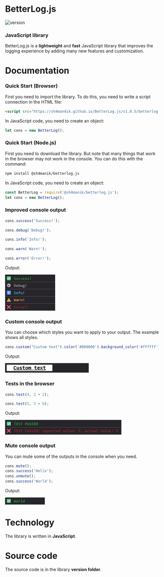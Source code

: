 # BetterLog.js
![version](https://img.shields.io/badge/version-v1.0.5-brightgreen)

### JavaScript library
BetterLog.js is a **lightweight** and **fast** JavaScript library that improves the logging experience by adding many new features and customization.

# Documentation

### Quick Start (Browser)
First you need to import the library. To do this, you need to write a script connection in the HTML file:
```HTML
<script src="https://sh4man4ik.github.io/BetterLog.js/v1.0.5/betterlog.js"></script>
```

In JavaScript code, you need to create an object:
```JavaScript
let cons = new BetterLog();
```

### Quick Start (Node.js)
First you need to download the library. But note that many things that work in the browser may not work in the console. You can do this with the command:
```bash
npm install @sh4manik/betterlog.js
```

In JavaScript code, you need to create an object:
```JavaScript
const BetterLog = require('@sh4manik/betterlog.js');
let cons = new BetterLog();
```

### Improved console output
```JavaScript
cons.success('Success!');
```
```JavaScript
cons.debug('Debug!');
```
```JavaScript
cons.info('Info!');
```
```JavaScript
cons.warn('Warn!');
```
```JavaScript
cons.error('Error!');
```
Output:

![Screenshot_1](https://github.com/sh4man4ik/BetterLog.js/blob/main/Screenshots/Screenshot_1.png)

### Custom console output
You can choose which styles you want to apply to your output. The example shows all styles.
```JavaScript
cons.custom("Custom text").color('#000000').background_color('#ffffff').font_size('16px').text_decoration('underline').bold().padding('0px', '20px').log();
```
Output:

![Screenshot_2](https://github.com/sh4man4ik/BetterLog.js/blob/main/Screenshots/Screenshot_2.png)

### Tests in the browser
```JavaScript
cons.test(4, 2 + 2);
```
```JavaScript
cons.test(5, 3 + 6);
```
Output:

![Screenshot_3](https://github.com/sh4man4ik/BetterLog.js/blob/main/Screenshots/Screenshot_3.png)

### Mute console output
You can mute some of the outputs in the console when you need.
```JavaScript
cons.mute();
cons.success('Hello');
cons.unmute();
cons.success('World');
```
Output:

![Screenshot_4](https://github.com/sh4man4ik/BetterLog.js/blob/main/Screenshots/Screenshot_4.png)

# Technology
The library is written in **JavaScript**.

# Source code
The source code is in the library **version folder**.
